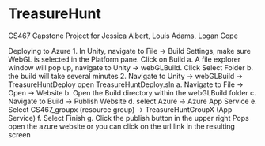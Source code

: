 # TreasureHunt
CS467 Capstone Project for Jessica Albert, Louis Adams, Logan Cope

Deploying to Azure
	1. In Unity, navigate to File -> Build Settings, make sure WebGL is selected in the Platform pane. Click on Build
		a. A file explorer window will pop up, navigate to Unity -> webGLBuild. Click Select Folder
		b. the build will take several minutes
	2. Navigate to Unity -> webGLBuild -> TreasureHuntDeploy open TreasureHuntDeploy.sln
		a. Navigate to File -> Open -> Website
		b. Open the Build directory within the webGLBuild folder
		c. Navigate to Build -> Publish Website
		d. select Azure -> Azure App Service
		e. Select CS467_groupx (resource group) -> TreasureHuntGroupX (App Service)
		f. Select Finish
		g. Click the publish button in the upper right
Pops open the azure website or you can click on the url link in the resulting screen
